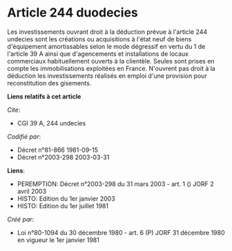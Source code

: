 # Article 244 duodecies

Les investissements ouvrant droit à la déduction prévue à l'article 244 undecies sont les créations ou acquisitions à l'état
neuf de biens d'équipement amortissables selon le mode dégressif en vertu du 1 de l'article 39 A ainsi que d'agencements et
installations de locaux commerciaux habituellement ouverts à la clientèle. Seules sont prises en compte les immobilisations
exploitées en France. N'ouvrent pas droit à la déduction les investissements réalisés en emploi d'une provision pour
reconstitution des gisements.

**Liens relatifs à cet article**

_Cite_:

  - CGI 39 A, 244 undecies

_Codifié par_:

  - Décret n°81-866 1981-09-15
  - Décret n°2003-298 2003-03-31

**Liens**:

  - PEREMPTION: Décret n°2003-298 du 31 mars 2003 - art. 1 () JORF 2 avril 2003
  - HISTO: Edition du 1er janvier 2003
  - HISTO: Edition du 1er juillet 1981

_Créé par_:

  - Loi n°80-1094 du 30 décembre 1980 - art. 6 (P) JORF 31 décembre 1980 en vigueur le 1er janvier 1981

